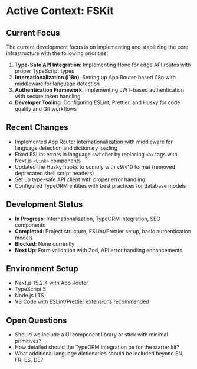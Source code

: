 # Active Context: FSKit

## Current Focus

The current development focus is on implementing and stabilizing the core infrastructure with the following priorities:

1. **Type-Safe API Integration**: Implementing Hono for edge API routes with proper TypeScript types
2. **Internationalization (i18n)**: Setting up App Router-based i18n with middleware for language detection
3. **Authentication Framework**: Implementing JWT-based authentication with secure token handling
4. **Developer Tooling**: Configuring ESLint, Prettier, and Husky for code quality and Git workflows

## Recent Changes

- Implemented App Router internationalization with middleware for language detection and dictionary loading
- Fixed ESLint errors in language switcher by replacing `<a>` tags with Next.js `<Link>` components
- Updated the Husky hooks to comply with v9/v10 format (removed deprecated shell script headers)
- Set up type-safe API client with proper error handling
- Configured TypeORM entities with best practices for database models

## Development Status

- **In Progress**: Internationalization, TypeORM integration, SEO components
- **Completed**: Project structure, ESLint/Prettier setup, basic authentication models
- **Blocked**: None currently
- **Next Up**: Form validation with Zod, API error handling enhancements

## Environment Setup

- Next.js 15.2.4 with App Router
- TypeScript 5
- Node.js LTS
- VS Code with ESLint/Prettier extensions recommended

## Open Questions

- Should we include a UI component library or stick with minimal primitives?
- How detailed should the TypeORM integration be for the starter kit?
- What additional language dictionaries should be included beyond EN, FR, ES, DE?
